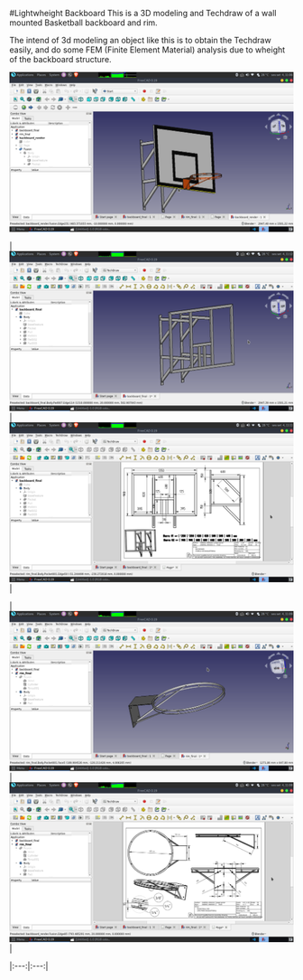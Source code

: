#Lightwheight Backboard
This is a 3D modeling and Techdraw of a wall mounted Basketball backboard and rim.

The intend of 3d modeling an object like this is to obtain the Techdraw easily, and do some FEM (Finite Element Material) analysis due to wheight of the backboard structure. 

![3D Model](https://github.com/Gabriel-Aragao/basketball-backboard-3d/blob/master/media/render.png?raw=true)
 
| ![Backboard Structure 3D Model](https://github.com/Gabriel-Aragao/basketball-backboard-3d/blob/master/media/backboard.png?raw=true) | ![Backboard Structure Techdraw](https://github.com/Gabriel-Aragao/basketball-backboard-3d/blob/master/media/backboard-techdraw.png?raw=true) |

| ![Rim 3D Model](https://github.com/Gabriel-Aragao/basketball-backboard-3d/blob/master/media/rim.png?raw=true) | ![Rim Techdraw](https://github.com/Gabriel-Aragao/basketball-backboard-3d/blob/master/media/rim-techdraw.png?raw=true) | 

|:---:|:---:|

